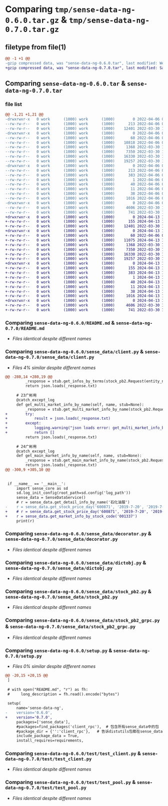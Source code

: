 # Comparing `tmp/sense-data-ng-0.6.0.tar.gz` & `tmp/sense-data-ng-0.7.0.tar.gz`

## filetype from file(1)

```diff
@@ -1 +1 @@
-gzip compressed data, was "sense-data-ng-0.6.0.tar", last modified: Wed Apr  6 05:53:42 2022, max compression
+gzip compressed data, was "sense-data-ng-0.7.0.tar", last modified: Sat Apr 13 15:03:17 2024, max compression
```

## Comparing `sense-data-ng-0.6.0.tar` & `sense-data-ng-0.7.0.tar`

### file list

```diff
@@ -1,21 +1,21 @@
-drwxrwxr-x   0 work      (1000) work      (1000)        0 2022-04-06 05:53:42.136150 sense-data-ng-0.6.0/
--rw-rw-r--   0 work      (1000) work      (1000)      213 2022-04-06 05:53:42.136150 sense-data-ng-0.6.0/PKG-INFO
--rw-rw-r--   0 work      (1000) work      (1000)    12401 2022-03-30 11:47:52.000000 sense-data-ng-0.6.0/README.md
-drwxrwxr-x   0 work      (1000) work      (1000)        0 2022-04-06 05:53:42.132149 sense-data-ng-0.6.0/sense_data/
--rw-rw-r--   0 work      (1000) work      (1000)       60 2022-04-06 05:53:08.000000 sense-data-ng-0.6.0/sense_data/__init__.py
--rw-rw-r--   0 work      (1000) work      (1000)    10818 2022-04-06 05:53:08.000000 sense-data-ng-0.6.0/sense_data/client.py
--rw-rw-r--   0 work      (1000) work      (1000)     1368 2022-03-30 14:53:41.000000 sense-data-ng-0.6.0/sense_data/decorator.py
--rw-rw-r--   0 work      (1000) work      (1000)     7350 2022-03-30 11:47:52.000000 sense-data-ng-0.6.0/sense_data/dictobj.py
--rw-rw-r--   0 work      (1000) work      (1000)    16330 2022-03-30 11:47:52.000000 sense-data-ng-0.6.0/sense_data/stock_pb2.py
--rw-rw-r--   0 work      (1000) work      (1000)    19257 2022-03-30 11:47:52.000000 sense-data-ng-0.6.0/sense_data/stock_pb2_grpc.py
-drwxrwxr-x   0 work      (1000) work      (1000)        0 2022-04-06 05:53:42.136150 sense-data-ng-0.6.0/sense_data_ng.egg-info/
--rw-rw-r--   0 work      (1000) work      (1000)      213 2022-04-06 05:53:41.000000 sense-data-ng-0.6.0/sense_data_ng.egg-info/PKG-INFO
--rw-rw-r--   0 work      (1000) work      (1000)      383 2022-04-06 05:53:42.000000 sense-data-ng-0.6.0/sense_data_ng.egg-info/SOURCES.txt
--rw-rw-r--   0 work      (1000) work      (1000)        1 2022-04-06 05:53:41.000000 sense-data-ng-0.6.0/sense_data_ng.egg-info/dependency_links.txt
--rw-rw-r--   0 work      (1000) work      (1000)       40 2022-04-06 05:53:41.000000 sense-data-ng-0.6.0/sense_data_ng.egg-info/requires.txt
--rw-rw-r--   0 work      (1000) work      (1000)       11 2022-04-06 05:53:41.000000 sense-data-ng-0.6.0/sense_data_ng.egg-info/top_level.txt
--rw-rw-r--   0 work      (1000) work      (1000)       38 2022-04-06 05:53:42.136150 sense-data-ng-0.6.0/setup.cfg
--rw-rw-r--   0 work      (1000) work      (1000)     1016 2022-04-06 05:53:08.000000 sense-data-ng-0.6.0/setup.py
-drwxrwxr-x   0 work      (1000) work      (1000)        0 2022-04-06 05:53:42.136150 sense-data-ng-0.6.0/test/
--rw-rw-r--   0 work      (1000) work      (1000)     4606 2022-03-30 11:47:52.000000 sense-data-ng-0.6.0/test/test_client.py
--rw-rw-r--   0 work      (1000) work      (1000)      741 2022-03-30 11:47:52.000000 sense-data-ng-0.6.0/test/test_pool.py
+drwxrwxr-x   0 work      (1000) work      (1000)        0 2024-04-13 15:03:17.707363 sense-data-ng-0.7.0/
+-rw-rw-r--   0 work      (1000) work      (1000)      155 2024-04-13 15:03:17.707363 sense-data-ng-0.7.0/PKG-INFO
+-rw-rw-r--   0 work      (1000) work      (1000)    12401 2022-03-30 11:47:52.000000 sense-data-ng-0.7.0/README.md
+drwxrwxr-x   0 work      (1000) work      (1000)        0 2024-04-13 15:03:17.703363 sense-data-ng-0.7.0/sense_data/
+-rw-rw-r--   0 work      (1000) work      (1000)       60 2022-04-06 05:53:08.000000 sense-data-ng-0.7.0/sense_data/__init__.py
+-rw-rw-r--   0 work      (1000) work      (1000)    11075 2024-04-13 14:45:15.000000 sense-data-ng-0.7.0/sense_data/client.py
+-rw-rw-r--   0 work      (1000) work      (1000)     1368 2022-03-30 14:53:41.000000 sense-data-ng-0.7.0/sense_data/decorator.py
+-rw-rw-r--   0 work      (1000) work      (1000)     7350 2022-03-30 11:47:52.000000 sense-data-ng-0.7.0/sense_data/dictobj.py
+-rw-rw-r--   0 work      (1000) work      (1000)    16330 2022-03-30 11:47:52.000000 sense-data-ng-0.7.0/sense_data/stock_pb2.py
+-rw-rw-r--   0 work      (1000) work      (1000)    19257 2022-03-30 11:47:52.000000 sense-data-ng-0.7.0/sense_data/stock_pb2_grpc.py
+drwxrwxr-x   0 work      (1000) work      (1000)        0 2024-04-13 15:03:17.703363 sense-data-ng-0.7.0/sense_data_ng.egg-info/
+-rw-rw-r--   0 work      (1000) work      (1000)      155 2024-04-13 15:03:17.000000 sense-data-ng-0.7.0/sense_data_ng.egg-info/PKG-INFO
+-rw-rw-r--   0 work      (1000) work      (1000)      383 2024-04-13 15:03:17.000000 sense-data-ng-0.7.0/sense_data_ng.egg-info/SOURCES.txt
+-rw-rw-r--   0 work      (1000) work      (1000)        1 2024-04-13 15:03:17.000000 sense-data-ng-0.7.0/sense_data_ng.egg-info/dependency_links.txt
+-rw-rw-r--   0 work      (1000) work      (1000)       40 2024-04-13 15:03:17.000000 sense-data-ng-0.7.0/sense_data_ng.egg-info/requires.txt
+-rw-rw-r--   0 work      (1000) work      (1000)       11 2024-04-13 15:03:17.000000 sense-data-ng-0.7.0/sense_data_ng.egg-info/top_level.txt
+-rw-rw-r--   0 work      (1000) work      (1000)       38 2024-04-13 15:03:17.707363 sense-data-ng-0.7.0/setup.cfg
+-rw-rw-r--   0 work      (1000) work      (1000)     1016 2024-04-13 15:03:14.000000 sense-data-ng-0.7.0/setup.py
+drwxrwxr-x   0 work      (1000) work      (1000)        0 2024-04-13 15:03:17.703363 sense-data-ng-0.7.0/test/
+-rw-rw-r--   0 work      (1000) work      (1000)     4606 2022-03-30 11:47:52.000000 sense-data-ng-0.7.0/test/test_client.py
+-rw-rw-r--   0 work      (1000) work      (1000)      741 2022-03-30 11:47:52.000000 sense-data-ng-0.7.0/test/test_pool.py
```

### Comparing `sense-data-ng-0.6.0/README.md` & `sense-data-ng-0.7.0/README.md`

 * *Files identical despite different names*

### Comparing `sense-data-ng-0.6.0/sense_data/client.py` & `sense-data-ng-0.7.0/sense_data/client.py`

 * *Files 4% similar despite different names*

```diff
@@ -280,14 +280,19 @@
         _response = stub.get_infos_by_terms(stock_pb2.Request(entity_name=_names_list))
         return json.loads(_response.txt)
 
     # 23广彬用
     @catch_except_log
     def get_multi_market_info_by_name(self, name, stub=None):
         _response = stub.get_multi_market_info_by_name(stock_pb2.Request(entity_name=name))
+        try:
+            result = json.loads(_response.txt)
+        except:
+            logging.warning("json loads error: get_multi_market_info_by_name:%s" % _response.txt)
+            return []
         return json.loads(_response.txt)
 
     # 24广彬用
     @catch_except_log
     def get_main_market_info_by_name(self, name, stub=None):
         _response = stub.get_main_market_info_by_name(stock_pb2.Request(entity_name=name))
         return json.loads(_response.txt)
@@ -300,9 +305,10 @@
 
 
 if __name__ == '__main__':
     import sense_core as sd
     sd.log_init_config(root_path=sd.config('log_path'))
     sense_data = SenseDataService()
     # r = sense_data.get_detail_info_by_name('石化油服')
-    r = sense_data.get_stock_price_day('600871', '2019-7-20', '2019-7-22')
+    # r = sense_data.get_stock_price_day('600871', '2019-7-20', '2019-7-22')
+    r = sense_data.get_market_info_by_stock_code('001337')
     print(r)
```

### Comparing `sense-data-ng-0.6.0/sense_data/decorator.py` & `sense-data-ng-0.7.0/sense_data/decorator.py`

 * *Files identical despite different names*

### Comparing `sense-data-ng-0.6.0/sense_data/dictobj.py` & `sense-data-ng-0.7.0/sense_data/dictobj.py`

 * *Files identical despite different names*

### Comparing `sense-data-ng-0.6.0/sense_data/stock_pb2.py` & `sense-data-ng-0.7.0/sense_data/stock_pb2.py`

 * *Files identical despite different names*

### Comparing `sense-data-ng-0.6.0/sense_data/stock_pb2_grpc.py` & `sense-data-ng-0.7.0/sense_data/stock_pb2_grpc.py`

 * *Files identical despite different names*

### Comparing `sense-data-ng-0.6.0/setup.py` & `sense-data-ng-0.7.0/setup.py`

 * *Files 0% similar despite different names*

```diff
@@ -20,15 +20,15 @@
 ]
 
 # with open("README.md", "r") as fh:
 #     long_description = fh.read().encode("bytes")
 
 setup(
     name='sense-data-ng',
-    version='0.6.0',
+    version='0.7.0',
     packages=['sense_data'],
     #packages=find_packages('client_rpc'),  # 包含所有sense_data中的包
     #package_dir = {'':'client_rpc'},   # 告诉distutils包都在sense_data下
     include_package_data = True,
     install_requires=requirements,
```

### Comparing `sense-data-ng-0.6.0/test/test_client.py` & `sense-data-ng-0.7.0/test/test_client.py`

 * *Files identical despite different names*

### Comparing `sense-data-ng-0.6.0/test/test_pool.py` & `sense-data-ng-0.7.0/test/test_pool.py`

 * *Files identical despite different names*

